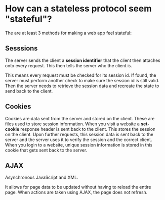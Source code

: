 # How can a stateless protocol seem "stateful"?

The are at least 3 methods for making a web app feel stateful:

## Sesssions
The server sends the client a **session identifier** that the client then attaches onto every request. This then tells the server who the client is.

This means every request must be checked for its session id. If found, the server must perform another check to make sure the session id is still valid. Then the server needs to retrieve the session data and recreate the state to send back to the client.

## Cookies
Cookies are data sent from the server and stored on the client. These are files used to store session information. When you visit a website a **set-cookie** response header is sent back to the client. This stores the session on the client. Upon further requests, this session data is sent back to the server and the server uses it to verify the session and the correct client. When you login to a website, unique session information is stored in this cookie that gets sent back to the server.

## AJAX
Asynchronous JavaScript and XML.

It allows for page data to be updated without having to reload the entire page. When actions are taken using AJAX, the page does not refresh.